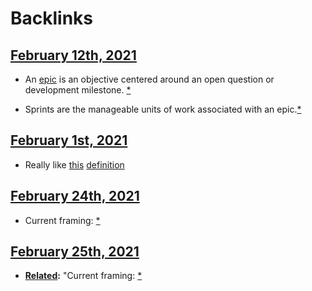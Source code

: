 
# Backlinks
## [February 12th, 2021](<February 12th, 2021.md>)
- An [epic]([epics](<epics.md>)) is an objective centered around an open question or development milestone. [*]([Definitions](<Definitions.md>))

- Sprints are the manageable units of work associated with an epic.[*]([Definitions](<Definitions.md>))

## [February 1st, 2021](<February 1st, 2021.md>)
- Really like [this](((8v8Lq9E8o))) [definition]([Definitions](<Definitions.md>))

## [February 24th, 2021](<February 24th, 2021.md>)
- Current framing: [*]([Definitions](<Definitions.md>))

## [February 25th, 2021](<February 25th, 2021.md>)
- **[Related](<Related.md>):** "Current framing: [*]([Definitions](<Definitions.md>))

